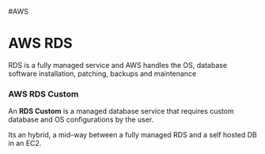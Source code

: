 #AWS 

# AWS RDS

RDS is a fully managed service and AWS handles the OS, database software installation, patching, backups and maintenance


### AWS RDS Custom

An **RDS Custom** is a managed database service that requires custom database and OS configurations by the user. 

Its an hybrid, a mid-way between a fully managed RDS and a self hosted DB in an EC2. 